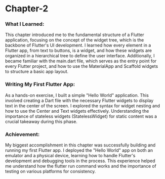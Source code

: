 # Chapter-2
### What I Learned:
This chapter introduced me to the fundamental structure of a Flutter application, focusing on the concept of the widget tree, which is the backbone of Flutter's UI development. I learned how every element in a Flutter app, from text to buttons, is a widget, and how these widgets are organized in a hierarchical tree to define the user interface. Additionally, I became familiar with the main.dart file, which serves as the entry point for every Flutter project, and how to use the MaterialApp and Scaffold widgets to structure a basic app layout.

### Writing My First Flutter App:
As a hands-on exercise, I built a simple "Hello World" application. This involved creating a Dart file with the necessary Flutter widgets to display text in the center of the screen. I explored the syntax for widget nesting and how to use the Center and Text widgets effectively. Understanding the importance of stateless widgets (StatelessWidget) for static content was a crucial takeaway during this phase.

### Achievement:
My biggest accomplishment in this chapter was successfully building and running my first Flutter app. I deployed the "Hello World" app on both an emulator and a physical device, learning how to handle Flutter's development and debugging tools in the process. This experience helped me understand how the flutter run command works and the importance of testing on various platforms for consistency.
